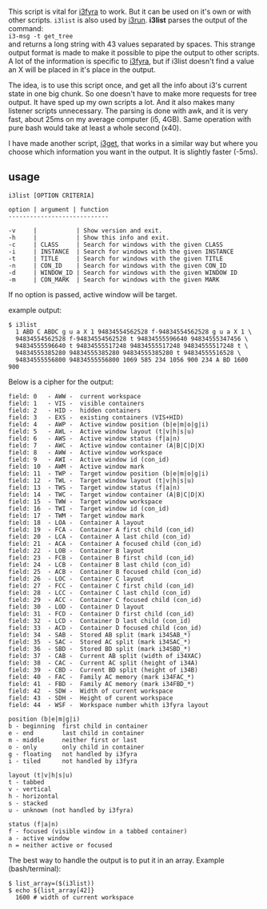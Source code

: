 
This script is vital for [i3fyra](https://github.com/budRich/i3ass/tree/master/i3fyra) to work. But it can be used on it's own or with other scripts. `i3list` is also used by [i3run](https://github.com/budRich/i3ass/tree/master/i3run). **i3list** parses the output of the command:  
`i3-msg -t get_tree`   
and returns a long string with 43 values separated by spaces. This strange output format is made to make it possible to pipe the output to other scripts. A lot of the information is specific to [i3fyra](https://github.com/budRich/i3ass/tree/master/i3fyra), but if i3list doesn't find a value an X will be placed in it's place in the output.  

The idea, is to use this script once, and get all the info about i3's current state in one big chunk. So one doesn't have to make more requests for tree output. It have sped up my own scripts a lot. And it also makes many listener scripts unnecessary. The parsing is done with awk, and it is very fast, about 25ms on my average computer (i5, 4GB). Same operation with pure bash would take at least a whole second (x40).

I have made another script, [i3get](https://github.com/budRich/i3ass/tree/master/i3get), that works in a similar way but where you choose which information you want in the output. It is slightly faster (-5ms).  

usage
-----
`i3list [OPTION CRITERIA]`

``` text
option | argument | function
----------------------------

-v     |           | Show version and exit.
-h     |           | Show this info and exit. 
-c     | CLASS     | Search for windows with the given CLASS
-i     | INSTANCE  | Search for windows with the given INSTANCE
-t     | TITLE     | Search for windows with the given TITLE
-n     | CON_ID    | Search for windows with the given CON_ID
-d     | WINDOW_ID | Search for windows with the given WINDOW ID
-m     | CON_MARK  | Search for windows with the given MARK
```

If no option is passed, active window will be target.

example output:
``` shell
$ i3list
  1 ABD C ABDC g u a X 1 94834554562528 f-94834554562528 g u a X 1 \
  94834554562528 f-94834554562528 t 94834555596640 94834555347456 \
  94834555596640 t 94834555517248 94834555517248 94834555517248 t \
  94834555385280 94834555385280 94834555385280 t 94834555516528 \
  94834555556800 94834555556800 1069 585 234 1056 900 234 A BD 1600 900
```

Below is a cipher for the output:
``` text
field: 0   - AWW -  current workspace
field: 1   - VIS -  visible containers
field: 2   - HID -  hidden containers
field: 3   - EXS -  existing containers (VIS+HID)
field: 4   - AWP -  Active window position (b|e|m|o|g|i)
field: 5   - AWL -  Active window layout (t|v|h|s|u)
field: 6   - AWS -  Active window status (f|a|n)
field: 7   - AWC -  Active window container (A|B|C|D|X)
field: 8   - AWW -  Active window workspace
field: 9   - AWI -  Active window id (con_id)
field: 10  - AWM -  Active window mark
field: 11  - TWP -  Target window position (b|e|m|o|g|i)
field: 12  - TWL -  Target window layout (t|v|h|s|u)
field: 13  - TWS -  Target window status (f|a|n)
field: 14  - TWC -  Target window container (A|B|C|D|X)
field: 15  - TWW -  Target window workspace
field: 16  - TWI -  Target window id (con_id)
field: 17  - TWM -  Target window mark
field: 18  - LOA -  Container A layout
field: 19  - FCA -  Container A first child (con_id)
field: 20  - LCA -  Container A last child (con_id)
field: 21  - ACA -  Container A focused child (con_id)
field: 22  - LOB -  Container B layout
field: 23  - FCB -  Container B first child (con_id)
field: 24  - LCB -  Container B last child (con_id)
field: 25  - ACB -  Container B focused child (con_id)
field: 26  - LOC -  Container C layout
field: 27  - FCC -  Container C first child (con_id)
field: 28  - LCC -  Container C last child (con_id)
field: 29  - ACC -  Container C focused child (con_id)
field: 30  - LOD -  Container D layout
field: 31  - FCD -  Container D first child (con_id)
field: 32  - LCD -  Container D last child (con_id)
field: 33  - ACD -  Container D focused child (con_id)
field: 34  - SAB -  Stored AB split (mark i34SAB_*)
field: 35  - SAC -  Stored AC split (mark i34SAC_*)
field: 36  - SBD -  Stored BD split (mark i34SBD_*)
field: 37  - CAB -  Current AB split (width of i34XAC)
field: 38  - CAC -  Current AC split (height of i34A)
field: 39  - CBD -  Current BD split (height of i34B)
field: 40  - FAC -  Family AC memory (mark i34FAC_*)
field: 41  - FBD -  Family AC memory (mark i34FBD_*)
field: 42  - SDW -  Width of current workspace
field: 43  - SDH -  Height of curent workspace
field: 44  - WSF -  Workspace number whith i3fyra layout

position (b|e|m|g|i)
b - beginning  first child in container
e - end        last child in container
m - middle     neither first or last
o - only       only child in container
g - floating   not handled by i3fyra
i - tiled      not handled by i3fyra

layout (t|v|h|s|u)
t - tabbed
v - vertical
h - horizontal
s - stacked
u - unknown (not handled by i3fyra)

status (f|a|n)
f - focused (visible window in a tabbed container)
a - active window
n = neither active or focused
```

The best way to handle the output is to put it in an array.
Example (bash/terminal):
``` shell
$ list_array=($(i3list))
$ echo ${list_array[42]}
  1600 # width of current workspace
```




